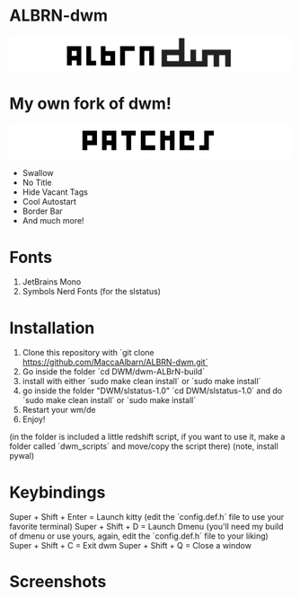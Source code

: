 # ALBRN-dwm
![albrndwm](dwm1.png)

# My own fork of dwm!

![patches](patches.png)

- Swallow
- No Title
- Hide Vacant Tags
- Cool Autostart
- Border Bar
- And much more!

# Fonts
1. JetBrains Mono
2. Symbols Nerd Fonts (for the slstatus)

# Installation

1. Clone this repository with ´git clone https://github.com/MaccaAlbarn/ALBRN-dwm.git´
2. Go inside the folder ´cd DWM/dwm-ALBrN-build´
3. install with either ´sudo make clean install´ or ´sudo make install´
4. go inside the folder "DWM/slstatus-1.0" ´cd DWM/slstatus-1.0´ and do ´sudo make clean install´ or ´sudo make install´
5. Restart your wm/de
6. Enjoy!

(in the folder is included a little redshift script, if you want to use it, make a folder called ´dwm_scripts´ and move/copy the script there)
(note, install pywal)

# Keybindings

Super + Shift + Enter = Launch kitty (edit the ´config.def.h´ file to use your favorite terminal)
Super + Shift + D = Launch Dmenu (you'll need my build of dmenu or use yours, again, edit the ´config.def.h´ file to your liking)
Super + Shift + C = Exit dwm
Super + Shift + Q = Close a window

# Screenshots
